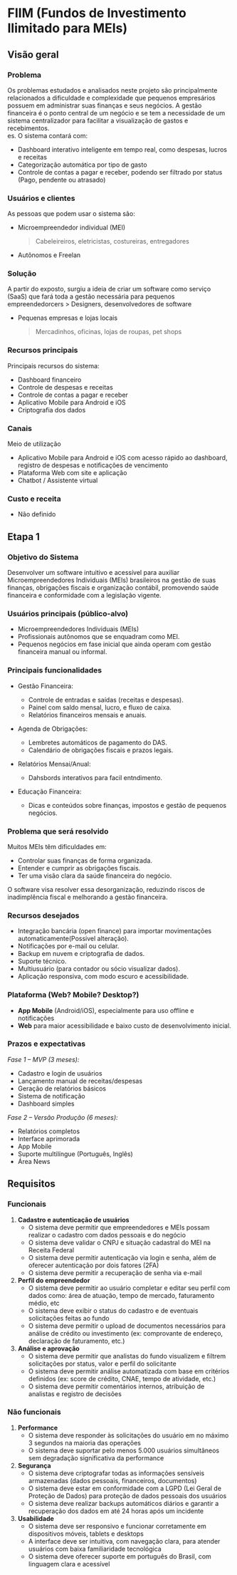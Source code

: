 # FIIM (Fundos de Investimento Ilimitado para MEIs)

## Visão geral
### Problema
Os problemas estudados e analisados neste projeto são principalmente relacionados a dificuldade e complexidade que pequenos empresários possuem em administrar suas finanças e seus negócios. A gestão financeira é o ponto central de um negócio e se tem a necessidade de um sistema centralizador para facilitar a visualização de gastos e recebimentos.  
es. O sistema contará com:
- Dashboard interativo inteligente em tempo real, como despesas, lucros e receitas
- Categorização automática por tipo de gasto
- Controle de contas a pagar e receber, podendo ser filtrado por status (Pago, pendente ou atrasado)

### Usuários e clientes
As pessoas que podem usar o sistema são:
- Microempreendedor individual (MEI)
    > Cabeleireiros, eletricistas, costureiras, entregadores
- Autônomos e Freelan
### Solução
A partir do exposto, surgiu a ideia de criar um software como serviço (SaaS) que fará toda a gestão necessária para pequenos empreendedorcers
    > Designers, desenvolvedores de software
- Pequenas empresas e lojas locais
    > Mercadinhos, oficinas, lojas de roupas, pet shops

### Recursos principais
Principais recursos do sistema:
- Dashboard financeiro
- Controle de despesas e receitas
- Controle de contas a pagar e receber
- Aplicativo Mobile para Android e iOS
- Criptografia dos dados

### Canais
Meio de utilização
- Aplicativo Mobile para Android e iOS com acesso rápido ao dashboard, registro de despesas e notificações de vencimento
- Plataforma Web com site e aplicação
- Chatbot / Assistente virtual
### Custo e receita
- Não definido

## Etapa 1

### Objetivo do Sistema 
Desenvolver um software intuitivo e acessível para auxiliar Microempreendedores Individuais (MEIs) brasileiros na gestão de suas finanças, obrigações fiscais e organização contábil, promovendo saúde financeira e conformidade com a legislação vigente.

### Usuários principais (público-alvo)
- Microempreendedores Individuais (MEIs)  
- Profissionais autônomos que se enquadram como MEI.
- Pequenos negócios em fase inicial que ainda operam com gestão financeira manual ou informal.

### Principais funcionalidades
- Gestão Financeira:
    - Controle de entradas e saídas (receitas e despesas).
    - Painel com saldo mensal, lucro, e fluxo de caixa.
    - Relatórios financeiros mensais e anuais.

- Agenda de Obrigações:
    - Lembretes automáticos de pagamento do DAS.
    - Calendário de obrigações fiscais e prazos legais.  

- Relatórios Mensai/Anual:
    - Dahsbords interativos para facil entndimento.

- Educação Financeira:
    - Dicas e conteúdos sobre finanças, impostos e gestão de pequenos negócios.

### Problema que será resolvido
Muitos MEIs têm dificuldades em:
- Controlar suas finanças de forma organizada.
- Entender e cumprir as obrigações fiscais.
- Ter uma visão clara da saúde financeira do negócio.

O software visa resolver essa desorganização, reduzindo riscos de inadimplência fiscal e melhorando a gestão financeira.

### Recursos desejados
- Integração bancária (open finance) para importar movimentações automaticamente(Possivel alteração).
- Notificações por e-mail ou celular.
- Backup em nuvem e criptografia de dados.
- Suporte técnico.
- Multiusuário (para contador ou sócio visualizar dados).
- Aplicação responsiva, com modo escuro e acessibilidade.

### Plataforma (Web? Mobile? Desktop?)
- **App Mobile** (Android/iOS), especialmente para uso offline e notificações
- **Web** para maior acessibilidade e baixo custo de desenvolvimento inicial.

### Prazos e expectativas
_Fase 1 – MVP (3 meses):_
- Cadastro e login de usuários
- Lançamento manual de receitas/despesas
- Geração de relatórios básicos
- Sistema de notificação
- Dashboard simples

_Fase 2 – Versão Produção (6 meses):_
- Relatórios completos
- Interface aprimorada
- App Mobile
- Suporte multilíngue (Português, Inglês)
- Área News

## Requisitos

### Funcionais
1. **Cadastro e autenticação de usuários**
    - O sistema deve permitir que empreendedores e MEIs possam realizar o cadastro com dados pessoais e do negócio
    - O sistema deve validar o CNPJ e situação cadastral do MEI na Receita Federal
    - O sistema deve permitir autenticação via login e senha, além de oferecer autenticação por dois fatores (2FA)
    - O sistema deve permitir a recuperação de senha via e-mail
2. **Perfil do empreendedor**
    - O sistema deve permitir ao usuário completar e editar seu perfil com dados como: área de atuação, tempo de mercado, faturamento médio, etc
    - O sistema deve exibir o status do cadastro e de eventuais solicitações feitas ao fundo
    - O sistema deve permitir o upload de documentos necessários para análise de crédito ou investimento (ex: comprovante de endereço, declaração de faturamento, etc.)
3. **Análise e aprovação**
    - O sistema deve permitir que analistas do fundo visualizem e filtrem solicitações por status, valor e perfil do solicitante
    - O sistema deve permitir análise automatizada com base em critérios definidos (ex: score de crédito, CNAE, tempo de atividade, etc.)
    - O sistema deve permitir comentários internos, atribuição de analistas e registro de decisões

### Não funcionais
1. **Performance**
    - O sistema deve responder às solicitações do usuário em no máximo 3 segundos na maioria das operações
    - O sistema deve suportar pelo menos 5.000 usuários simultâneos sem degradação significativa da performance
2. **Segurança**
    - O sistema deve criptografar todas as informações sensíveis armazenadas (dados pessoais, financeiros, documentos)
    - O sistema deve estar em conformidade com a LGPD (Lei Geral de Proteção de Dados) para proteção de dados pessoais dos usuários
    - O sistema deve realizar backups automáticos diários e garantir a recuperação dos dados em até 24 horas após um incidente
3. **Usabilidade**
    - O sistema deve ser responsivo e funcionar corretamente em dispositivos móveis, tablets e desktops
    - A interface deve ser intuitiva, com navegação clara, para atender usuários com baixa familiaridade tecnológica
    - O sistema deve oferecer suporte em português do Brasil, com linguagem clara e acessível